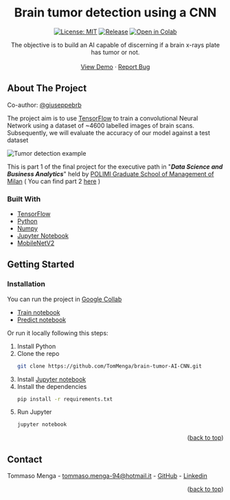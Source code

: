 <div id="top"></div>

<h1 align="center">Brain tumor detection using a CNN</h1>
<div align="center">

  [![License: MIT](https://img.shields.io/badge/License-MIT-yellow.svg)](https://opensource.org/licenses/MIT) 
  [![Release](https://badgen.net/badge/release/1.0.0/green?icon=github)](https://github.com/TomMenga/brain-tumor-AI-CNN/releases/tag/v1.0) 
  [![Open in Colab](https://colab.research.google.com/assets/colab-badge.svg)](https://colab.research.google.com/github/TomMenga/brain-tumor-AI-CNN/blob/main/Brain_Tumor_CNN_Transfer_Learning.ipynb)
</div>
<p align="center">
  The objective is to build an AI capable of discerning if a brain x-rays plate has tumor or not.    
  <br />
  <br />
  <a href="https://colab.research.google.com/github/TomMenga/brain-tumor-AI-CNN/blob/main/Brain_Tumor_CNN_Predict.ipynb">View Demo</a>
  ·
  <a href="https://github.com/TomMenga/brain-tumor-AI-CNN/issues">Report Bug</a>
</p>

<!-- ABOUT THE PROJECT -->
## About The Project

Co-author: [@giuseppebrb](https://github.com/giuseppebrb)  

The project aim is to use [TensorFlow](https://www.tensorflow.org/) to train a convolutional Neural Network using a dataset of ~4600 labelled images of brain scans.  
Subsequently, we will evaluate the accuracy of our model against a test dataset

![Tumor detection example](https://user-images.githubusercontent.com/12052575/176995032-c16bb0cb-c61c-40fa-a55b-981f6035cb21.PNG)

This is part 1 of the final project for the executive path in "***Data Science and Business Analytics***" held by [POLIMI Graduate School of Management of Milan](https://www.som.polimi.it/) ( You can find part 2 [here](https://github.com/giuseppebrb/BrainTumorDetection) )


### Built With

* [TensorFlow](https://www.tensorflow.org/)
* [Python](https://www.python.org/)
* [Numpy](https://numpy.org/)
* [Jupyter Notebook](https://jupyter.org/)
* [MobileNetV2](https://keras.io/api/applications/mobilenet/#mobilenetv2-function)

<!-- GETTING STARTED -->
## Getting Started

### Installation
You can run the project in [Google Collab](https://colab.research.google.com/github/TomMenga/brain-tumor-AI-CNN/blob/main/Brain_Tumor_CNN_Train.ipynb)  
* [Train notebook](https://colab.research.google.com/github/TomMenga/brain-tumor-AI-CNN/blob/main/Brain_Tumor_CNN_Train.ipynb)
* [Predict notebook](https://colab.research.google.com/github/TomMenga/brain-tumor-AI-CNN/blob/main/Brain_Tumor_CNN_Predict.ipynb)

Or run it locally following this steps:

1. Install Python
2. Clone the repo
   ```sh
   git clone https://github.com/TomMenga/brain-tumor-AI-CNN.git
   ```
3. Install [Jupyter notebook](https://jupyter.org/install)
4. Install the dependencies
   ```sh
   pip install -r requirements.txt
   ```
5. Run Jupyter
   ```sh
   jupyter notebook
   ```
<p align="right">(<a href="#top">back to top</a>)</p>

<!-- CONTACT -->
## Contact

Tommaso Menga - tommaso.menga-94@hotmail.it - [GitHub](https://github.com/TomMenga) - [Linkedin](https://www.linkedin.com/in/tommaso-menga/)

<p align="right">(<a href="#top">back to top</a>)</p>
